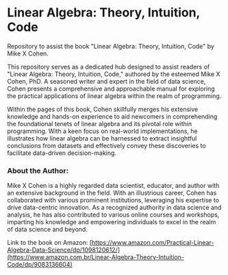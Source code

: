 # Linear Algebra: Theory, Intuition, Code
Repository to assist the book "Linear Algebra: Theory, Intuition, Code" by Mike X Cohen.

This repository serves as a dedicated hub designed to assist readers of "Linear Algebra: Theory, Intuition, Code," authored by the esteemed Mike X Cohen, PhD. A seasoned writer and expert in the field of data science, Cohen presents a comprehensive and approachable manual for exploring the practical applications of linear algebra within the realm of programming.

Within the pages of this book, Cohen skillfully merges his extensive knowledge and hands-on experience to aid newcomers in comprehending the foundational tenets of linear algebra and its pivotal role within programming. With a keen focus on real-world implementations, he illustrates how linear algebra can be harnessed to extract insightful conclusions from datasets and effectively convey these discoveries to facilitate data-driven decision-making.

### About the Author:
Mike X Cohen is a highly regarded data scientist, educator, and author with an extensive background in the field. With an illustrious career, Cohen has collaborated with various prominent institutions, leveraging his expertise to drive data-centric innovation. As a recognized authority in data science and analysis, he has also contributed to various online courses and workshops, imparting his knowledge and empowering individuals to excel in the realm of data science and beyond.

Link to the book on Amazon: [https://www.amazon.com/Practical-Linear-Algebra-Data-Science/dp/1098120612/](https://www.amazon.com.br/Linear-Algebra-Theory-Intuition-Code/dp/9083136604)
